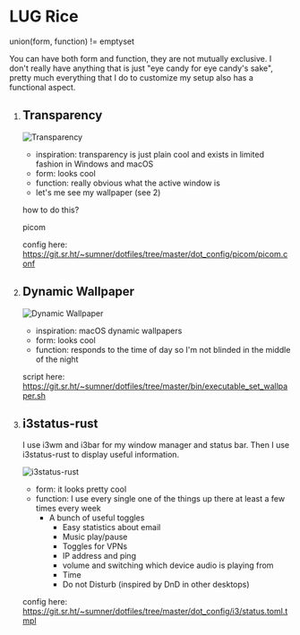 # LUG Rice

union(form, function) != emptyset

You can have both form and function, they are not mutually exclusive. I don't
really have anything that is just "eye candy for eye candy's sake", pretty much
everything that I do to customize my setup also has a functional aspect.

1. ## Transparency

   ![Transparency](https://git.sr.ht/~sumner/dotfiles/blob/master/images/transparency.png)

   - inspiration: transparency is just plain cool and exists in limited fashion
     in Windows and macOS
   - form: looks cool
   - function: really obvious what the active window is
   - let's me see my wallpaper (see 2)

   how to do this?

   picom

   config here:
   https://git.sr.ht/~sumner/dotfiles/tree/master/dot_config/picom/picom.conf

2. ## Dynamic Wallpaper

   ![Dynamic Wallpaper](https://git.sr.ht/~sumner/dotfiles/blob/master/images/dynamic-wallpaper.png)

   - inspiration: macOS dynamic wallpapers
   - form: looks cool
   - function: responds to the time of day so I'm not blinded in the middle of
     the night

   script here:
   https://git.sr.ht/~sumner/dotfiles/tree/master/bin/executable_set_wallpaper.sh

3. ## i3status-rust

   I use i3wm and i3bar for my window manager and status bar. Then I use
   i3status-rust to display useful information.

   ![i3status-rust](https://git.sr.ht/~sumner/dotfiles/blob/master/images/i3status-rust.png)

   - form: it looks pretty cool
   - function: I use every single one of the things up there at least a few
     times every week
     - A bunch of useful toggles
       - Easy statistics about email
       - Music play/pause
       - Toggles for VPNs
       - IP address and ping
       - volume and switching which device audio is playing from
       - Time
       - Do not Disturb (inspired by DnD in other desktops)

   config here:
   https://git.sr.ht/~sumner/dotfiles/tree/master/dot_config/i3/status.toml.tmpl
